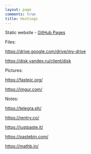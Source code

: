 ```yaml
---
layout: page
comments: true
title: Hostings
---
```


Static website - [GitHub Pages](/en/jekyll)

Files:

<https://drive.google.com/drive/my-drive>

<https://disk.yandex.ru/client/disk>

Pictures:

<https://fastpic.org/>

<https://imgur.com/>

Notes:

<https://telegra.ph/>

<https://rentry.co/>

<https://justpaste.it/>

<https://pastebin.com/>

<https://mathb.in/>